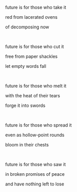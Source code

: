 future is for those who take it

red from lacerated ovens

of decomposing now

<br>

future is for those who cut it

free from paper shackles

let empty words fall

<br>

future is for those who melt it

with the heat of their tears

forge it into swords

<br>

future is for those who spread it

even as hollow-point rounds

bloom in their chests

<br>

future is for those who saw it

in broken promises of peace

and have nothing left to lose